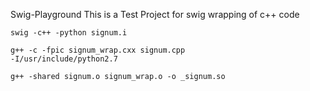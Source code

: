 Swig-Playground
This is a Test Project for swig wrapping of c++ code

<code>swig -c++ -python signum.i</code>

<code>g++ -c -fpic signum_wrap.cxx signum.cpp -I/usr/include/python2.7</code>

<code>g++ -shared signum.o signum_wrap.o -o _signum.so</code>
